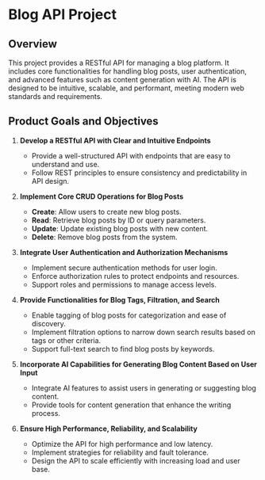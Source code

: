 # Blog API Project

## Overview

This project provides a RESTful API for managing a blog platform. It includes core functionalities for handling blog posts, user authentication, and advanced features such as content generation with AI. The API is designed to be intuitive, scalable, and performant, meeting modern web standards and requirements.

## Product Goals and Objectives

1. **Develop a RESTful API with Clear and Intuitive Endpoints**
   - Provide a well-structured API with endpoints that are easy to understand and use.
   - Follow REST principles to ensure consistency and predictability in API design.

2. **Implement Core CRUD Operations for Blog Posts**
   - **Create**: Allow users to create new blog posts.
   - **Read**: Retrieve blog posts by ID or query parameters.
   - **Update**: Update existing blog posts with new content.
   - **Delete**: Remove blog posts from the system.

3. **Integrate User Authentication and Authorization Mechanisms**
   - Implement secure authentication methods for user login.
   - Enforce authorization rules to protect endpoints and resources.
   - Support roles and permissions to manage access levels.

4. **Provide Functionalities for Blog Tags, Filtration, and Search**
   - Enable tagging of blog posts for categorization and ease of discovery.
   - Implement filtration options to narrow down search results based on tags or other criteria.
   - Support full-text search to find blog posts by keywords.

5. **Incorporate AI Capabilities for Generating Blog Content Based on User Input**
   - Integrate AI features to assist users in generating or suggesting blog content.
   - Provide tools for content generation that enhance the writing process.

6. **Ensure High Performance, Reliability, and Scalability**
   - Optimize the API for high performance and low latency.
   - Implement strategies for reliability and fault tolerance.
   - Design the API to scale efficiently with increasing load and user base.